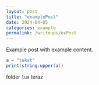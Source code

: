 ```yaml
---
layout: post
title: "examplePost"
date: 2024-04-05
categories: example
permalink: /writeups/exPost
---
```


Example post
with example content.

```lua
a = "tekst"
print(string.upper(a))
```

folder `lua`
teraz
